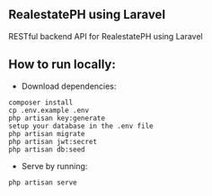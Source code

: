 ## RealestatePH using Laravel

RESTful backend API for RealestatePH using Laravel

## How to run locally:

- Download dependencies:
```
composer install
cp .env.example .env
php artisan key:generate
setup your database in the .env file
php artisan migrate
php artisan jwt:secret
php artisan db:seed
```

- Serve by running:
```
php artisan serve
```
    
